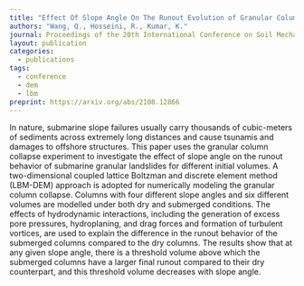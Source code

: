 ```yaml
---
title: "Effect Of Slope Angle On The Runout Evolution of Granular Column Collapse for Varying Initial Volumes"
authors: "Wang, Q., Hosseini, R., Kumar, K."
journal: Proceedings of the 20th International Conference on Soil Mechanics and Geotechnical Engineering, Sydney 2021
layout: publication
categories: 
  - publications
tags:
  - conference
  - dem
  - lbm
preprint: https://arxiv.org/abs/2108.12866
---
```


In nature, submarine slope failures usually carry thousands of cubic-meters of sediments across extremely long distances and cause tsunamis and damages to offshore structures. This paper uses the granular column collapse experiment to investigate the effect of slope angle on the runout behavior of submarine granular landslides for different initial volumes. A two-dimensional  coupled  lattice  Boltzman  and  discrete  element  method  (LBM-DEM)  approach  is  adopted  for  numerically modeling the granular column collapse. Columns with four different slope angles and six different volumes are modelled under both  dry  and  submerged  conditions.  The  effects  of  hydrodynamic  interactions,  including  the  generation  of  excess  pore pressures, hydroplaning, and drag forces and formation of turbulent vortices, are used to explain the difference in the runout behavior of the submerged columns compared to the dry columns. The results show that at any given slope angle, there is a threshold volume above which the submerged columns have a larger final runout compared to their dry counterpart, and this threshold volume decreases with slope angle.

